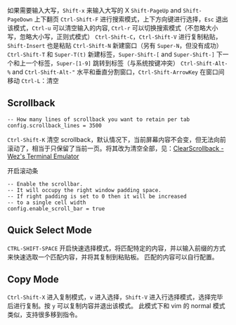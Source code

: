 如果需要输入大写，`Shift-x` 来输入大写的 X
`Shift-PageUp` and `Shift-PageDown` 上下翻页
`Ctrl-Shift-F` 进行搜索模式，上下方向键进行选择，`Esc` 退出该模式，`Ctrl-u` 可以清空输入的内容, `Ctrl-r` 可以切换搜索模式（不忽略大小写，忽略大小写，正则式模式）
`Ctrl-Shift-C`，`Ctrl-Shift-V` 进行复制粘贴，`Shift-Insert` 也是粘贴
`Ctrl-Shift-N` 新建窗口（另有 `Super-N`，但没有成功）
`Ctrl-Shift-T` 和 `Super-T(t)` 新建标签，`Super-Shift-[` and `Super-Shift-]` 下一个和上一个标签，`Super-[1-9]` 跳转到标签（与系统按键冲突）
`Ctrl-Shift-Alt-%` and `Ctrl-Shift-Alt-"` 水平和垂直分割窗口，`Ctrl-Shift-ArrowKey` 在窗口间移动
`Ctrl-L`：清空
## Scrollback

```
-- How many lines of scrollback you want to retain per tab
config.scrollback_lines = 3500
```
`Ctrl-Shift-K` 清空 scrollback，默认情况下，当前屏幕内容不会变，但无法向前滚动了，相当于只保留了当前一页。将其改为清空全部，见：[ClearScrollback - Wez's Terminal Emulator](https://wezfurlong.org/wezterm/config/lua/keyassignment/ClearScrollback.html)

开启滚动条
```
-- Enable the scrollbar.
-- It will occupy the right window padding space.
-- If right padding is set to 0 then it will be increased
-- to a single cell width
config.enable_scroll_bar = true
```

## Quick Select Mode
`CTRL-SHIFT-SPACE` 开启快速选择模式，将匹配特定的内容，并以输入前缀的方式来快速选取一个匹配内容，并将其复制到粘贴板。
匹配的内容可以自行配置。

## Copy Mode

`Ctrl-Shift-X` 进入复制模式，`v` 进入选择，`Shift-V` 进入行选择模式，选择完毕后进行复制。按 `y` 可以复制内容并退出该模式。
此模式下和 vim 的 normal 模式类似，支持很多移到指令。